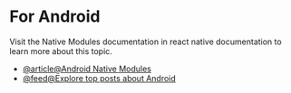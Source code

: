 # For Android

Visit the Native Modules documentation in react native documentation to learn more about this topic.

- [@article@Android Native Modules](https://reactnative.dev/docs/native-modules-android)
- [@feed@Explore top posts about Android](https://app.daily.dev/tags/android?ref=roadmapsh)
